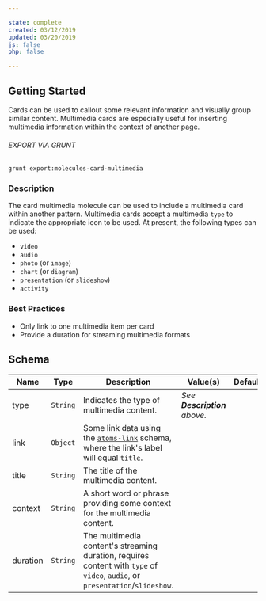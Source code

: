 ```yaml
---

state: complete
created: 03/12/2019
updated: 03/20/2019
js: false
php: false

---
```


## Getting Started

Cards can be used to callout some relevant information and visually group similar content. Multimedia cards are especially useful for inserting multimedia information within the context of another page.

###### EXPORT VIA GRUNT

```
grunt export:molecules-card-multimedia
```


### Description

The card multimedia molecule can be used to include a multimedia card within another pattern. Multimedia cards accept a multimedia `type` to indicate the appropriate icon to be used. At present, the following types can be used:

- `video`
- `audio`
- `photo` (or `image`)
- `chart` (or `diagram`)
- `presentation` (or `slideshow`)
- `activity`


### Best Practices

- Only link to one multimedia item per card
- Provide a duration for streaming multimedia formats


## Schema

| Name      | Type      | Description                                                                 | Value(s)                                    | Default   |
|-----------|-----------|-----------------------------------------------------------------------------|---------------------------------------------|-----------|
| type      | `String`  | Indicates the type of multimedia content.                                   | *See **Description** above.*                |           |
| link      | `Object`  | Some link data using the [`atoms-link`][atoms-link] schema, where the link's label will equal `title`.       |            |           |
| title     | `String`  | The title of the multimedia content.                                        |                                             |           |
| context   | `String`  | A short word or phrase providing some context for the multimedia content.   |                                             |           |
| duration  | `String`  | The multimedia content's streaming duration, requires content with `type` of `video`, `audio`, or `presentation`/`slideshow`.     | | |


[atoms-link]: /patterns/20-atoms-globals-link/20-atoms-globals-link.html
